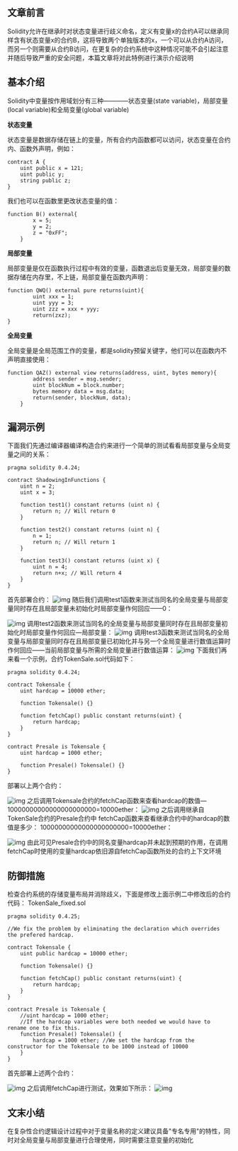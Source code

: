 ## 文章前言

Solidity允许在继承时对状态变量进行歧义命名，定义有变量x的合约A可以继承同样含有状态变量x的合约B，这将导致两个单独版本的x，一个可以从合约A访问， 而另一个则需要从合约B访问，在更复杂的合约系统中这种情况可能不会引起注意并随后导致严重的安全问题，本篇文章将对此特例进行演示介绍说明

## 基本介绍

Solidity中变量按作用域划分有三种————状态变量(state variable)，局部变量(local variable)和全局变量(global variable)

**状态变量**

状态变量是数据存储在链上的变量，所有合约内函数都可以访问，状态变量在合约内、函数外声明，例如：

```
contract A {
    uint public x = 121;
    uint public y;
    string public z;
}
```

我们也可以在函数里更改状态变量的值：

```
function B() external{
        x = 5;
        y = 2;
        z = "0xFF";
    }
```

**局部变量**

局部变量是仅在函数执行过程中有效的变量，函数退出后变量无效，局部变量的数据存储在内存里，不上链，局部变量在函数内声明：

```
function QWQ() external pure returns(uint){
        uint xxx = 1;
        uint yyy = 3;
        uint zzz = xxx + yyy;
        return(zxz);
}
```

**全局变量**

全局变量是全局范围工作的变量，都是solidity预留关键字，他们可以在函数内不声明直接使用：

```
function QAZ() external view returns(address, uint, bytes memory){
        address sender = msg.sender;
        uint blockNum = block.number;
        bytes memory data = msg.data;
        return(sender, blockNum, data);
    }
```

## 漏洞示例

下面我们先通过编译器编译构造合约来进行一个简单的测试看看局部变量与全局变量之间的关系：

```
pragma solidity 0.4.24;

contract ShadowingInFunctions {
    uint n = 2;
    uint x = 3;

    function test1() constant returns (uint n) {
        return n; // Will return 0
    }

    function test2() constant returns (uint n) {
        n = 1;
        return n; // Will return 1
    }

    function test3() constant returns (uint x) {
        uint n = 4;
        return n+x; // Will return 4
    }
}
```

首先部署合约：
![img](https://xzfile.aliyuncs.com/media/upload/picture/20240314145732-21a81d12-e1d0-1.png)
随后我们调用test1函数来测试当同名的全局变量与局部变量同时存在且局部变量未初始化时局部变量作何回应——0：

![img](https://xzfile.aliyuncs.com/media/upload/picture/20240314145800-3204854c-e1d0-1.png)
调用test2函数来测试当同名的全局变量与局部变量同时存在且局部变量初始化时局部变量作何回应—局部变量：
![img](https://xzfile.aliyuncs.com/media/upload/picture/20240314145822-3f43298e-e1d0-1.png)
调用test3函数来测试当同名的全局变量与局部变量同时存在且局部变量已初始化并与另一个全局变量进行数值运算时作何回应——当前局部变量与所需的全局变量进行数值运算：
![img](https://xzfile.aliyuncs.com/media/upload/picture/20240314145853-516b6bd0-e1d0-1.png)
下面我们再来看一个示例，合约TokenSale.sol代码如下：

```
pragma solidity 0.4.24;

contract Tokensale {
    uint hardcap = 10000 ether;

    function Tokensale() {}

    function fetchCap() public constant returns(uint) {
        return hardcap;
    }
}

contract Presale is Tokensale {
    uint hardcap = 1000 ether;

    function Presale() Tokensale() {}
}
```

部署以上两个合约：

![img](https://xzfile.aliyuncs.com/media/upload/picture/20240314145929-6736bb68-e1d0-1.png)
之后调用Tokensale合约的fetchCap函数来查看hardcap的数值—10000000000000000000000=10000ether：
![img](https://xzfile.aliyuncs.com/media/upload/picture/20240314145946-716bde38-e1d0-1.png)
之后调用继承自TokenSale合约的Presale合约中 fetchCap函数来查看继承合约中的hardcap的数值是多少：
10000000000000000000000=10000ether：

![img](https://xzfile.aliyuncs.com/media/upload/picture/20240314150009-7f05cae0-e1d0-1.png)
由此可见Presale合约中的同名变量hardcap并未起到预期的作用，在调用fetchCap时使用的变量hardcap依旧源自fetchCap函数所处的合约上下文环境

## 防御措施

检查合约系统的存储变量布局并消除歧义，下面是修改上面示例二中修改后的合约代码：
TokenSale_fixed.sol

```
pragma solidity 0.4.25;

//We fix the problem by eliminating the declaration which overrides the prefered hardcap.

contract Tokensale {
    uint public hardcap = 10000 ether;

    function Tokensale() {}

    function fetchCap() public constant returns(uint) {
        return hardcap;
    }
}

contract Presale is Tokensale {
    //uint hardcap = 1000 ether;
    //If the hardcap variables were both needed we would have to rename one to fix this.
    function Presale() Tokensale() {
        hardcap = 1000 ether; //We set the hardcap from the constructor for the Tokensale to be 1000 instead of 10000
    }
}
```

首先部署上述两个合约：

![img](https://xzfile.aliyuncs.com/media/upload/picture/20240314150054-9a0cba56-e1d0-1.png)
之后调用fetchCap进行测试，效果如下所示：
![img](https://xzfile.aliyuncs.com/media/upload/picture/20240314150122-aa7a3a62-e1d0-1.png)

## 文末小结

在复杂性合约逻辑设计过程中对于变量名称的定义建议具备"专名专用"的特性，同时对全局变量与局部变量进行合理使用，同时需要注意变量的初始化